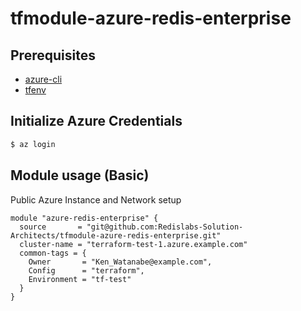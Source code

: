 # tfmodule-azure-redis-enterprise

## Prerequisites 

* [azure-cli](https://docs.microsoft.com/en-us/cli/azure/install-azure-cli-apt?view=azure-cli-latest)
* [tfenv](https://github.com/tfutils/tfenv)

## Initialize Azure Credentials

```BASH
$ az login
```

## Module usage (Basic)

Public Azure Instance and Network setup


```
module "azure-redis-enterprise" {
  source       = "git@github.com:Redislabs-Solution-Architects/tfmodule-azure-redis-enterprise.git"
  cluster-name = "terraform-test-1.azure.example.com"
  common-tags = {
    Owner       = "Ken_Watanabe@example.com",
    Config      = "terraform",
    Environment = "tf-test"
  }
}

```
